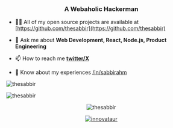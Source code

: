 <h3 align="center">A Webaholic Hackerman</h3>


- 👨‍💻 All of my open source projects are available at [https://github.com/thesabbir](https://github.com/thesabbir)

- 💬 Ask me about **Web Development, React, Node.js, Product Engineering**

- 📫 How to reach me **[twitter/X](https://twitter.com/innovataur)**

- 📄 Know about my experiences [/in/sabbirahm](https://www.linkedin.com/in/sabbirahm)


<p align="left"><img src="https://github-readme-stats.vercel.app/api?username=thesabbir&show_icons=true&locale=en&theme=highcontrast&hide_rank=true&hide_border=true&hide_title=true" alt="thesabbir"/></p>

<p align="left"><img src="https://github-readme-streak-stats.herokuapp.com/?user=thesabbir&theme=highcontrast&hide_border=true" alt="thesabbir"/></p>



<p align="center"> <img src="https://komarev.com/ghpvc/?username=thesabbir&label=Profile%20views&color=0e75b6&style=flat" alt="thesabbir" /> </p>
<p align="center"> <a href="https://twitter.com/innovataur" target="blank"><img src="https://img.shields.io/twitter/follow/innovataur?logo=twitter&style=for-the-badge" alt="innovataur" /></a> </p>
